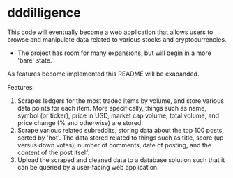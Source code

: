 # dddilligence
This code will eventually become a web application that allows users to browse and manipulate data related to various stocks and cryptocurrencies. 
  - The project has room for many expansions, but will begin in a more 'bare' state. 
  
  As features become implemented this README will be exapanded.
  
  Features:
  1. Scrapes ledgers for the most traded items by volume, and store various data points for each item. More specifically, things such as name, symbol (or ticker), price in USD, market cap volume, total volume, and price change (% and otherwise) are stored. 
  2. Scrape various related subreddits, storing data about the top 100 posts, sorted by 'hot'. The data stored related to things such as title, score (up versus down votes), number of comments, date of posting, and the content of the post itself.  
  3. Upload the scraped and cleaned data to a database solution such that it can be queried by a user-facing web application. 
